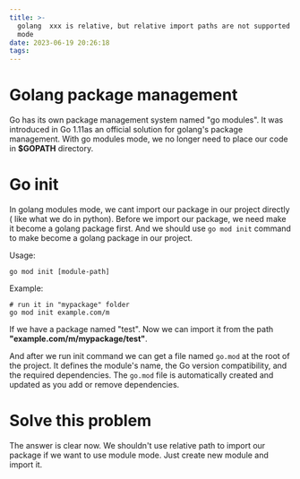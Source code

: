 ```yaml
---
title: >-
  golang  xxx is relative, but relative import paths are not supported in module
  mode
date: 2023-06-19 20:26:18
tags:
---
```

# Golang package management

Go has its own package management system named "go modules". It was introduced in Go 1.11as an official solution for golang's package management. With go modules mode, we no longer need to place our code in **$GOPATH** directory. 

# Go init

In golang modules mode, we cant import our package in our project directly ( like what we do in python). Before we import our package, we need make it become a golang package first. And we should use `go mod init` command to make become a golang package in our project. 

Usage:

```
go mod init [module-path]
```

Example:

```
# run it in "mypackage" folder
go mod init example.com/m
```

If we have a package named "test". Now we can import it from the path **"example.com/m/mypackage/test"**. 

And after we run init command we can get a file named `go.mod` at the root of the project. It defines the module's name, the Go version compatibility, and the required dependencies. The `go.mod` file is automatically created and updated as you add or remove dependencies.

# Solve this problem

The answer is clear now. We shouldn't use relative path to import our package if we want to use module mode. Just create new module and import it.
